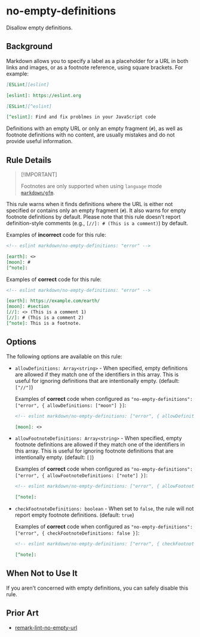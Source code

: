 # no-empty-definitions

Disallow empty definitions.

## Background

Markdown allows you to specify a label as a placeholder for a URL in both links and images, or as a footnote reference, using square brackets. For example:

```markdown
[ESLint][eslint]

[eslint]: https://eslint.org

[ESLint][^eslint]

[^eslint]: Find and fix problmes in your JavaScript code
```

Definitions with an empty URL or only an empty fragment (`#`), as well as footnote definitions with no content, are usually mistakes and do not provide useful information.

## Rule Details

> [!IMPORTANT] <!-- eslint-disable-line -- This should be fixed in https://github.com/eslint/markdown/issues/294 -->
>
> Footnotes are only supported when using `language` mode [`markdown/gfm`](/README.md#languages).

This rule warns when it finds definitions where the URL is either not specified or contains only an empty fragment (`#`). It also warns for empty footnote definitions by default. Please note that this rule doesn't report definition-style comments (e.g., `[//]: # (This is a comment)`) by default.

Examples of **incorrect** code for this rule:

```markdown
<!-- eslint markdown/no-empty-definitions: "error" -->

[earth]: <>
[moon]: #
[^note]:
```

Examples of **correct** code for this rule:

```markdown
<!-- eslint markdown/no-empty-definitions: "error" -->

[earth]: https://example.com/earth/
[moon]: #section
[//]: <> (This is a comment 1)
[//]: # (This is a comment 2)
[^note]: This is a footnote.
```

## Options

The following options are available on this rule:

- `allowDefinitions: Array<string>` - When specified, empty definitions are allowed if they match one of the identifiers in this array. This is useful for ignoring definitions that are intentionally empty. (default: `["//"]`)

    Examples of **correct** code when configured as `"no-empty-definitions": ["error", { allowDefinitions: ["moon"] }]`:

    ```markdown
    <!-- eslint markdown/no-empty-definitions: ["error", { allowDefinitions: ["moon"] }] -->

    [moon]: <>
    ```

- `allowFootnoteDefinitions: Array<string>` - When specified, empty footnote definitions are allowed if they match one of the identifiers in this array. This is useful for ignoring footnote definitions that are intentionally empty. (default: `[]`)

    Examples of **correct** code when configured as `"no-empty-definitions": ["error", { allowFootnoteDefinitions: ["note"] }]`:

    ```markdown
    <!-- eslint markdown/no-empty-definitions: ["error", { allowFootnoteDefinitions: ["note"] }] -->

    [^note]:
    ```

- `checkFootnoteDefinitions: boolean` - When set to `false`, the rule will not report empty footnote definitions. (default: `true`)

    Examples of **correct** code when configured as `"no-empty-definitions": ["error", { checkFootnoteDefinitions: false }]`:

    ```markdown
    <!-- eslint markdown/no-empty-definitions: ["error", { checkFootnoteDefinitions: false }] -->

    [^note]:
    ```

## When Not to Use It

If you aren't concerned with empty definitions, you can safely disable this rule.

## Prior Art

* [remark-lint-no-empty-url](https://github.com/remarkjs/remark-lint/tree/main/packages/remark-lint-no-empty-url)